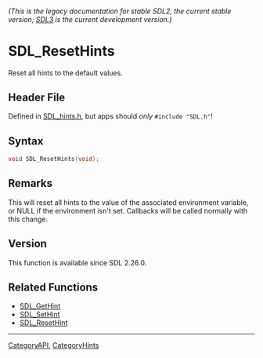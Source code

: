 ###### (This is the legacy documentation for stable SDL2, the current stable version; [SDL3](https://wiki.libsdl.org/SDL3/) is the current development version.)
# SDL_ResetHints

Reset all hints to the default values.

## Header File

Defined in [SDL_hints.h](https://github.com/libsdl-org/SDL/blob/SDL2/include/SDL_hints.h), but apps should _only_ `#include "SDL.h"`!

## Syntax

```c
void SDL_ResetHints(void);

```

## Remarks

This will reset all hints to the value of the associated environment
variable, or NULL if the environment isn't set. Callbacks will be called
normally with this change.

## Version

This function is available since SDL 2.26.0.

## Related Functions

* [SDL_GetHint](SDL_GetHint)
* [SDL_SetHint](SDL_SetHint)
* [SDL_ResetHint](SDL_ResetHint)

----
[CategoryAPI](CategoryAPI), [CategoryHints](CategoryHints)


